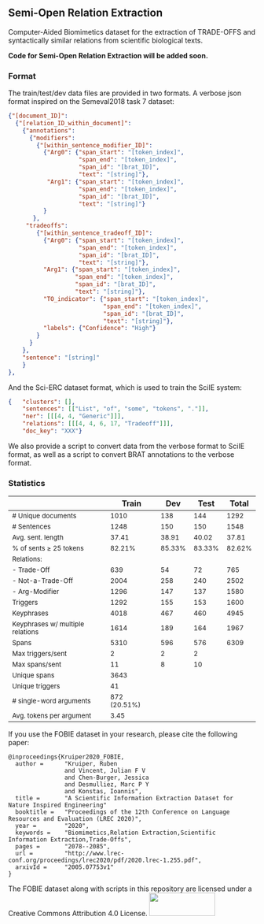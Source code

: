 Semi-Open Relation Extraction
--

Computer-Aided Biomimetics dataset for the extraction of TRADE-OFFS and syntactically similar relations from scientific biological texts.

**Code for Semi-Open Relation Extraction will be added soon.**

### Format
The train/test/dev data files are provided in two formats. A verbose json format inspired on the Semeval2018 task 7 dataset:

```json
{"[document_ID]":
  {"[relation_ID_within_document]":
    {"annotations":
      {"modifiers":
        {"[within_sentence_modifier_ID]":
          {"Arg0": {"span_start": "[token_index]",
                    "span_end": "[token_index]",
                    "span_id": "[brat_ID]",  
                    "text": "[string]"},
           "Arg1": {"span_start": "[token_index]",
                    "span_end": "[token_index]",
                    "span_id": "[brat_ID]",
                    "text": "[string]"}
          }
       },
     "tradeoffs":
        {"[within_sentence_tradeoff_ID]":
          {"Arg0": {"span_start": "[token_index]",
                    "span_end": "[token_index]",
                    "span_id": "[brat_ID]",  
                    "text": "[string]"},
          "Arg1": {"span_start": "[token_index]",
                   "span_end": "[token_index]",
                   "span_id": "[brat_ID]",  
                   "text": "[string]"},           
          "TO_indicator": {"span_start": "[token_index]",
                           "span_end": "[token_index]",
                           "span_id": "[brat_ID]",  
                           "text": "[string]"},
          "labels": {"Confidence": "High"}
        }
      }
    },
    "sentence": "[string]"
    }
},
```

And the Sci-ERC dataset format, which is used to train the SciIE system:
```json
{   "clusters": [],
    "sentences": [["List", "of", "some", "tokens", "."]],
    "ner": [[[4, 4, "Generic"]]],
    "relations": [[[4, 4, 6, 17, "Tradeoff"]]],
    "doc_key": "XXX"}
```

We also provide a script to convert data from the verbose format to SciIE format, as well as a script to convert BRAT annotations to the verbose format.

### Statistics

|                             |  Train | Dev   | Test  | Total |
|-----------------------------|-------------|-------|-------|-------|
| <sub># Unique documents </sub>         | <sub>1010</sub>        | <sub>138</sub>   | <sub>144</sub>   | <sub>1292</sub>  |
| <sub># Sentences</sub>                 | <sub>1248</sub>        | <sub>150</sub>   | <sub>150</sub>   | <sub>1548</sub>  |
| <sub>Avg. sent. length</sub>           | <sub>37.41</sub>       | <sub>38.91</sub> | <sub>40.02</sub> | <sub>37.81</sub> |
| <sub>% of sents ≥ 25 tokens</sub>      | <sub>82.21%</sub>       | <sub>85.33%</sub> | <sub>83.33%</sub> | <sub>82.62%</sub> |
| <sub>Relations:</sub>                  |             |       |       |       |
|<sub> - Trade-Off</sub>                 | <sub>639</sub>         | <sub>54</sub>    | <sub>72</sub>    | <sub>765</sub>   |
|<sub> - Not-a-Trade-Off</sub>           | <sub>2004</sub>        | <sub>258</sub>   | <sub>240</sub>   | <sub>2502</sub>  |
|<sub> - Arg-Modifier</sub>              | <sub>1296</sub>        | <sub>147</sub>   | <sub>137</sub>   | <sub>1580</sub>  |
| <sub>Triggers</sub>                    | <sub>1292</sub>        | <sub>155</sub>   | <sub>153</sub>   | <sub>1600</sub>  |
| <sub>Keyphrases</sub>                   | <sub>4018</sub>        | <sub>467</sub>   | <sub>460</sub>   | <sub>4945</sub>  |
| <sub>Keyphrases w/ multiple relations</sub> | <sub>1614</sub>        | <sub>189</sub>   | <sub>164</sub>   | <sub>1967</sub>  |
| <sub>Spans</sub>                       | <sub>5310</sub>        | <sub>596</sub>   | <sub>576</sub>   | <sub>6309</sub>  |
| <sub>Max triggers/sent</sub>           | <sub>2 </sub> | <sub>2 </sub> | <sub>2 </sub> |         
| <sub>Max spans/sent</sub>              | <sub>11</sub>  | <sub>8 </sub> | <sub>10 </sub> |
| <sub>Unique spans</sub>                | <sub>3643</sub>        
| <sub>Unique triggers</sub>             | <sub>41 </sub>                  
| <sub># single-word arguments</sub>     | <sub>872 (20.51%) </sub>
| <sub>Avg. tokens per argument</sub>    | <sub>3.45 </sub>       


If you use the FOBIE dataset in your research, please cite the following paper:
```
@inproceedings{Kruiper2020_FOBIE,
  author =      "Kruiper, Ruben
                and Vincent, Julian F V
                and Chen-Burger, Jessica
                and Desmulliez, Marc P Y
                and Konstas, Ioannis",
  title =       "A Scientific Information Extraction Dataset for Nature Inspired Engineering"
  booktitle =   "Proceedings of the 12th Conference on Language Resources and Evaluation (LREC 2020)",
  year =        "2020",
  keywords =    "Biomimetics,Relation Extraction,Scientific Information Extraction,Trade-Offs",
  pages =       "2078--2085",
  url =         "http://www.lrec-conf.org/proceedings/lrec2020/pdf/2020.lrec-1.255.pdf",
  arxivId =     "2005.07753v1"
}
```



The FOBIE dataset along with scripts in this repository are licensed under a Creative Commons Attribution 4.0 License.
<img src="https://mirrors.creativecommons.org/presskit/buttons/88x31/png/by-sa.png" width="134" height="47">
